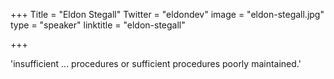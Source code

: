+++
Title = "Eldon Stegall"
Twitter = "eldondev"
image = "eldon-stegall.jpg"
type = "speaker"
linktitle = "eldon-stegall"

+++

'insufficient ... procedures or sufficient procedures poorly maintained.'
